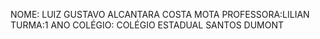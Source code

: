NOME: LUIZ GUSTAVO ALCANTARA COSTA MOTA 
PROFESSORA:LILIAN
TURMA:1 ANO
COLÉGIO: COLÉGIO ESTADUAL SANTOS DUMONT
